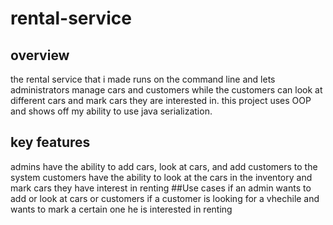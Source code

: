 # rental-service
## overview
the rental service that i made runs on the command line and lets administrators manage cars and customers while the customers can look at different cars and mark cars they are interested in.  this project uses OOP and shows off my ability to use java serialization.
## key features
admins have the ability to add cars, look at cars, and add customers to the system
customers have the ability to look at the cars in the inventory and mark cars they have interest in renting
##Use cases
if an admin wants to add or look at cars or customers
if a customer is looking for a vhechile and wants to mark a certain one he is interested in renting

